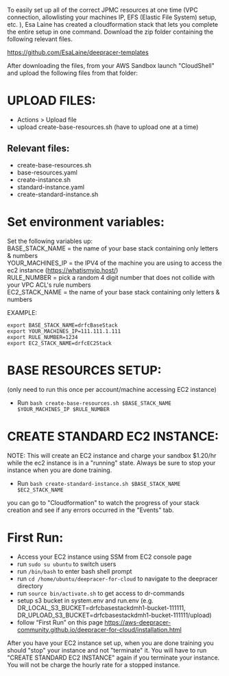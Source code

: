 
To easily set up all of the correct JPMC resources at one time (VPC connection, allowlisting your machines IP, EFS (Elastic File System) setup, etc. ), Esa Laine has created a cloudformation stack that lets you complete the entire setup in one command.  Download the zip folder containing the following relevant files.

https://github.com/EsaLaine/deepracer-templates

After downloading the files, from your AWS Sandbox launch "CloudShell" and upload the following files from that folder:

# UPLOAD FILES:
- Actions > Upload file
- upload create-base-resources.sh (have to upload one at a time)

## Relevant files:
- create-base-resources.sh
- base-resources.yaml
- create-instance.sh
- standard-instance.yaml 
- create-standard-instance.sh

# Set environment variables:
Set the following variables up:  
BASE_STACK_NAME = the name of your base stack containing only letters & numbers  
YOUR_MACHINES_IP = the IPV4 of the machine you are using to access the ec2 instance (https://whatismyip.host/)   
RULE_NUMBER = pick a random 4 digit number that does not collide with your VPC ACL's rule numbers  
EC2_STACK_NAME = the name of your base stack containing only letters & numbers 

EXAMPLE:
```
export BASE_STACK_NAME=drfcBaseStack
export YOUR_MACHINES_IP=111.111.1.111
export RULE_NUMBER=1234
export EC2_STACK_NAME=drfcEC2Stack
```


# BASE RESOURCES SETUP:
(only need to run this once per account/machine accessing EC2 instance)
- Run ```bash create-base-resources.sh $BASE_STACK_NAME $YOUR_MACHINES_IP $RULE_NUMBER```


# CREATE STANDARD EC2 INSTANCE:
NOTE: This will create an EC2 instance and charge your sandbox $1.20/hr while the ec2 instance is in a "running" state. Always be sure to stop your instance when you are done training. 
- Run ```bash create-standard-instance.sh $BASE_STACK_NAME $EC2_STACK_NAME```

you can go to "Cloudformation" to watch the progress of your stack creation and see if any errors occurred in the "Events" tab.

# First Run:
- Access your EC2 instance using SSM from EC2 console page
- run ```sudo su ubuntu``` to switch users
- run ```/bin/bash``` to enter bash shell prompt
- run ```cd /home/ubuntu/deepracer-for-cloud``` to navigate to the deepracer directory
- run ```source bin/activate.sh``` to get access to dr-commands
- setup s3 bucket in system.env and run.env (e.g. DR_LOCAL_S3_BUCKET=drfcbasestackdmh1-bucket-111111, DR_UPLOAD_S3_BUCKET=drfcbasestackdmh1-bucket-111111/upload)
- follow “First Run” on this page https://aws-deepracer-community.github.io/deepracer-for-cloud/installation.html 

After you have your EC2 instance set up, when you are done training you should "stop" your instance and not "terminate" it. You will have to run "CREATE STANDARD EC2 INSTANCE" again if you terminate your instance. You will not be charge the hourly rate for a stopped instance.

